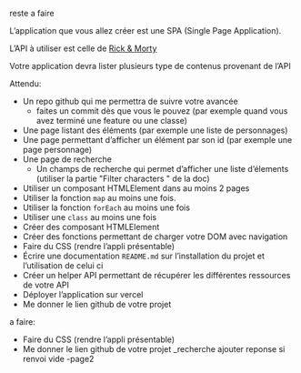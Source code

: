 reste a faire 

L’application que vous allez créer est une SPA (Single Page Application).  

L’API à utiliser est celle de [Rick & Morty](https://rickandmortyapi.com/)

Votre application devra lister plusieurs type de contenus provenant de l’API

Attendu: 

- Un repo github qui me permettra de suivre votre avancée
    - faites un commit dès que vous le pouvez (par exemple quand vous avez terminé une feature ou une classe)
- Une page listant des éléments (par exemple une liste de personnages)
- Une page permettant d’afficher un élément par son id (par exemple une page personnage)
- Une page de recherche
    - Un champs de recherche qui permet d’afficher une liste d’élements (utiliser la partie "Filter characters
" de la doc)
- Utiliser un composant HTMLElement dans au moins 2 pages
- Utiliser la fonction `map` au moins une fois.
- Utiliser la fonction `forEach`  au moins une fois
- Utiliser une `class` au moins une fois
- Créer des composant HTMLElement
- Créer des fonctions permettant de charger votre DOM avec navigation
- Faire du CSS (rendre l’appli présentable)
- Écrire une documentation `README.md` sur l’installation du projet et l’utilisation de celui ci
- Créer un helper API permettant de récupérer les différentes ressources de votre API
- Déployer l’application sur vercel
- Me donner le lien github de votre projet

a faire:
- Faire du CSS (rendre l’appli présentable)
- Me donner le lien github de votre projet
_recherche ajouter reponse si renvoi vide
-page2

